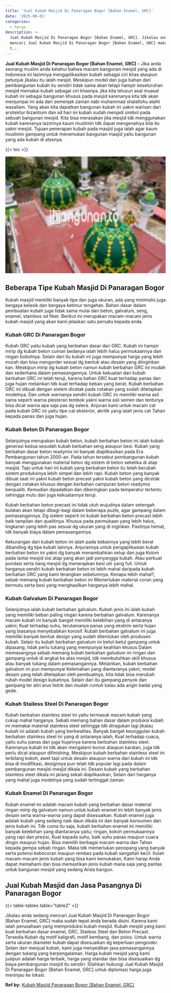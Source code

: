 ```yaml
---
title: 'Jual Kubah Masjid Di Panaragan Bogor [Bahan Enamel, GRC]'
date: '2025-08-01'
categories:
  - harga
description: >-
  Jual Kubah Masjid Di Panaragan Bogor [Bahan Enamel, GRC]. Jikalau anda sedang
  mencari Jual Kubah Masjid Di Panaragan Bogor [Bahan Enamel, GRC] maka sudah
  t...
---
```


**Jual Kubah Masjid Di Panaragan Bogor \[Bahan Enamel, GRC\]** – Jika anda seorang muslim anda ketahui bahwa macam bangunan mesjid yang ada di Indonesia ini lazimnya mengaplikasikan kubah sebagai ciri khas ataupun petunjuk jikalau itu ialah mesjid. Meskipun model dan juga bahan dari pembangunan kubah itu sendiri tidak sama akan tetapi hampir keseluruhan mesjid memakai kubah sebagai ciri khasnya. jika kita telusuri asal muasal kubah ini sebagai bangunan khusus pada masjid karenanya kita tdk akan menjumpai ini ada dari semenjak zaman nabi muhammad shalallohu alaihi wasallam. Yang akan kita dapatkan bangunan kubah ini yakni warisan dari arsitektur bizantium dan sd hari ini kubah sudah menjadi simbol pada sebuah bangunan mesjid. Kita bisa merasakan jika mesjid tdk menggunakan kubah karenanya lazimnya kaum muslimin tdk dapat mengenalnya bila itu yakni mesjid. Tujuan penerapan kubah pada masjid juga ialah agar kaum muslimin gampang untuk menemukan bangunan masjid yaitu bangunan yang ada kubah di atasnya.

{{< toc >}}

![Jual Kubah Masjid Di Panaragan Bogor [Bahan Enamel, GRC]](/images/jual-kubah-masjid-28.png)

## Beberapa Tipe Kubah Masjid Di Panaragan Bogor

Kubah masjid memiliki banyak tipe dan juga ukuran, ada yang minimalis juga bergaya kelasik dan bergaya ketimur tengahan. Bahan dasar dalam pembuatan kubah juga tidak sama mulai dari beton, galvalum, seng, enamel, stainless sd fiber. Berikut ini merupakan macam-macam jenis kubah masjid yang akan kami jelaskan satu persatu kepada anda.

### Kubah GRC Di Panaragan Bogor

Kubah GRC yaitu kubah yang berbahan dasar dari GRC. Kubah ini hampir mirip dg kubah beton cuman bedanya ialah lebih halus permukaannya dan ringan bobotnya. Selain dari itu kubah ini juga mempunyai harga yang lebih murah dan bisa mengorder sesuai dg bentuk atau desain yang diinginkan kan. Meskipun mirip dg kubah beton namun kubah berbahan GRC ini mudah dan sederhana dalam pemasangannya. Untuk kekuatan dari kubah berbahan GRC ini telah teruji, karena bahan GRC kuat terhadap panas dan juga hujan melainkan tdk kuat terhadap beban yang berat. Kubah berbahan GRC ini dibuat dengan sistem dicetak pada cetakan yang sudah ditetapkan modelnya. Dan untuk warnanya sendiri kubah GRC ini memiliki warna asli sama seperti warna plesteran tembok yakni warna asli semen dan tentunya bisa dicat warna apa saja pas dg selera. Anjuran kami untuk macam cat pada kubah GRC ini yaitu tipe cat eksterior, akrilik yang ialah jenis cat Tahan kepada panas dan juga hujan.

### Kubah Beton Di Panaragan Bogor

Selanjutnya merupakan kubah beton, kubah berbahan beton ini ialah kubah generasi kedua sesudah kubah berbahan seng ataupun besi. Kubah yang berbahan dasar beton readymix ini banyak diaplikasikan pada Era Pembangunan tahun 2000-an. Pada tahun tersebut pembangunan kubah banyak menggunakan material beton dg sistem di beton seketika di atap masjid. Tapi untuk hari ini kubah yang berbahan beton itu telah berubah sistem produksinya lebih simpel dan lebih rapi. Kubah beton yang banyak dibuat saat ini yakni kubah beton precast yakni kubah beton yang dicetak dengan cetakan khusus dengan berbahan campuran beton readymix berqualiti. Kemudian dipadatkan dan dikeringkan pada temperatur tertentu sehingga mutu dan juga kekuatannya teruji.

Kubah berbahan beton precast ini tidak utuh wujudnya dalam setengah bulatan akan tetapi dibagi-bagi dalam beberapa puzle, agar gampang dalam pemasangannya. Dg sistem seperti ini kubah berbahan beton precast lebih baik tampilan dan qualitinya. Khusus pada permukaan yang lebih halus, lingkaran yang lebih pas sesuai dg ukuran yang di inginkan. Pastinya hemat, tdk banyak biaya dalam pemasangannya.

Kekurangan dari kubah beton ini ialah pada bebannya yang lebih berat dibanding dg tipe kubah lainnya. Anjurannya untuk pengaplikasian kubah berbahan beton ini yakni dg banyak menambahkan selup dan juga Kolom pada lantai mesjid sisi atap yang akan jadi penyangga kubah. Atau perkuat pondasi serta tiang mesjid dg menerapkan besi ulir yang full. Untuk harganya sendiri kubah berbahan beton ini lebih mahal daripada kubah berbahan GRC yang kami terangkan sebelumnya. Kenapa lebih mahal?, sebab memang kubah berbahan beton ini Memerlukan material coran yang bermutu serta besi yang menghasilkan harganya lebih mahal.

### Kubah Galvalum Di Panaragan Bogor

Selanjutnya ialah kubah berbahan galvalum. Kubah jenis ini ialah kubah yang memiliki beban paling ringan karena berbahan galvalum. Karenanya macam kubah ini banyak banget memiliki kelebihan yang di antaranya yakni; Kuat terhadap suhu, terutamanya panas yang ekstrim serta hujan yang biasanya menyebabkan korosif. Kubah berbahan galvalum ini juga memiliki banyak bentuk design yang sudah ditentukan oleh produsen kubah. Selain itu kubah berbahan galvalum ini betul-betul gampang untuk dipasang, tidak perlu tukang yang mempunyai keahlian khusus Dalam memasangnya sebab memang kubah berbahan galvalum ini ringan dan gampang untuk di angkat ke atas mesjid, tdk membutuhkan skill khusus atau banyak tukang dalam pemasangannya. Melainkan, kubah berbahan galvalum ini pun mempunyai Kelemahan yang diantaranya yakni; model desain yang telah ditetapkan oleh pembuatnya, kita tidak bisa merubah rubah model design kubahnya. Selain dari itu gampang penyok dan gampang ter aliri arus listrik dan mudah runtuh kalau ada angin badai yang gede.

### Kubah Stailess Steel Di Panaragan Bogor

Kubah berbahan stainless steel ini yaitu termasuk macam kubah yang cukup mahal harganya. Sebab memang bahan dasar dalam produksi kubah ini memakai material stainless steel sehingga tdk diragukan lagi jikalau kubah ini adalah kubah yang berkwalitas. Banyak banget keunggulan kubah berbahan stainless steel ini yang di antaranya ialah; Kuat terhadap cuaca, yaitu suhu panas dan juga hujannya karena berbahan stainless steel. Karenanya kubah ini tdk akan mengalami korosi ataupun karatan, juga tdk perlu dicat ataupun difinishing. Meskipun kubah berbahan stainless steel ini terbilang kokoh, awet tapi untuk desain ataupun warna dari kubah ini tdk bisa di modifikasi, designnya pun telah tdk popular lagi pada dalam pembangunan mesjid-mesjid dikala ini. Desain kubah yang berbahan stainless steel dikala ini jarang sekali diaplikasikan, Selain dari harganya yang mahal juga modelnya yang sudah tertinggal zaman.

### Kubah Enamel Di Panaragan Bogor

Kubah enamel ini adalah macam kubah yang berbahan dasar material ringan mirip dg galvalum namun untuk kubah enamel ini lebih banyak jenis desain serta warna-warna yang dapat disesuaikan. Kubah enamel juga adalah kubah yang sedang naik daun dikala ini dan banyak konsumen dari jenis kubah ini. Tdk cuma itu saja, kubah berbahan enamel ini memiliki banyak kelebihan yang diantaranya yaitu; ringan, kokoh permukaannya yang rapi dan presisi, Kuat kepada suhu, baik suhu panas maupun cuaca dingin maupun hujan. Bisa memilih berbagai macam warna dan Tahan kepada gempa sebab ringan. Maka tdk memerlukan penopang yang banyak serta potensi kebocoran maupun rembes pada kubah sangatlah kecil. Itulah macam-macam jenis kubah yang bisa kami kemukakan, Kami harap Anda dapat memahami dan bisa memastikan jenis kubah mana saja yang pantas untuk bangunan mesjid yang sedang Anda bangun.

## Jual Kubah Masjid dan Jasa Pasangnya Di Panaragan Bogor

{{< table-tables table="table2" >}}

Jikalau anda sedang mencari Jual Kubah Masjid Di Panaragan Bogor \[Bahan Enamel, GRC\] maka sudah tepat anda berada disini. Karena kami ialah perusahaan yang memproduksi kubah mesjid. Kubah mesjid yang kami buat berbahan dasar enamel, GRC, Stailess Steel dan Beton Precast. Tersedia Kubah dg motif kaligrafi, motif kembang, dan polos. Untuk warna serta ukuran diameter kubah dapat disesuaikan dg keperluan pengorder. Selain dari menjual kubah, kami juga menyedikan jasa pemasangannya dengan tukang yang berpengalaman. Harga kubah mesjid yang kami jualpun adalah harga terbaik, harga yang standar dan bisa disesuaikan dg biaya pembangunan masjid itu sendiri. Silahkan hubungi Jual Kubah Masjid Di Panaragan Bogor \[Bahan Enamel, GRC\] untuk diplomasi harga juga meninjau ke lokasi.

**Ref by:** [Kubah Masjid Panaragan Bogor [Bahan Enamel, GRC]](https://id.wikipedia.org/wiki/Kubah)
